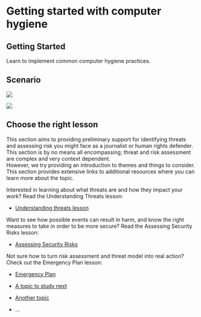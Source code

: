 # Getting started with computer hygiene



## Getting Started

Learn to implement common computer hygiene practices.


## Scenario
![](scenario.png)

![](scenario.png)


## Choose the right lesson

This section aims to providing preliminary support for identifying threats and assessing risk you might face as a journalist or human rights defender. This section is by no means all encompassing; threat and risk assessment are complex and very context dependent.
<br>
However, we try providing an introduction to themes and things to consider. This section provides extensive links to additional resources where you can learn more about the topic.

Interested in learning about what threats are and how they impact your work? Read the Understanding Threats lesson:
* [Understanding threats lesson](en/topics/practice-2-planning/1-threats/1-1-intro.md)

Want to see how possible events can result in harm, and know the right measures to take in order to be more secure? Read the Assessing Security Risks lesson:
* [Assessing Security Risks](en/topics/practice-2-planning/2-assess-risk/1-1-intro.md)

Not sure how to turn risk assessment and threat model into real action? Check out the Emergency Plan lesson:
* [Emergency Plan](en/topics/practice-2-planning/4-emergency-plan/1-1-intro.md)


 * [A topic to study next](en/topics/_topic/_unit/index.md)
 * [Another topic](en/topics/_topic/_unit/index.md)
 * ...

